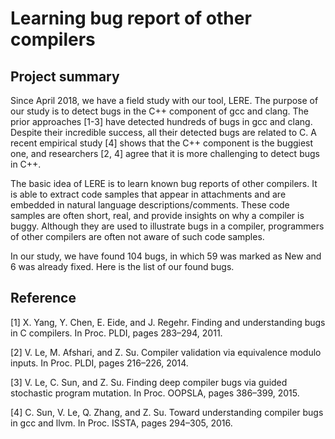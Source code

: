 # Learning bug report of other compilers

## Project summary

Since April 2018, we have a field study with our tool, LERE. The purpose of our study is to detect bugs in the C++ component of gcc and clang. The prior approaches [1-3] have detected hundreds of bugs in gcc and clang. Despite their incredible success, all their detected bugs are related to C. A recent empirical study [4] shows that the C++ component is the buggiest one, and researchers [2, 4] agree that it is more challenging to detect bugs in C++.

The basic idea of LERE is to learn known bug reports of other compilers. It is able to extract code samples that appear in attachments and are embedded in natural language descriptions/comments. These code samples are often short, real, and provide insights on why a compiler is buggy. Although they are used to illustrate bugs in a compiler, programmers of other compilers are often not aware of such code samples. 

In our study, we have found 104 bugs, in which 59 was marked as New and 6 was already fixed. Here is the list of our found bugs.


## Reference

[1] X. Yang, Y. Chen, E. Eide, and J. Regehr. Finding and understanding bugs in C compilers. In Proc. PLDI, pages 283–294, 2011.

[2] V. Le, M. Afshari, and Z. Su. Compiler validation via equivalence modulo inputs. In Proc. PLDI, pages 216–226, 2014.

[3] V. Le, C. Sun, and Z. Su. Finding deep compiler bugs via guided stochastic program mutation. In Proc. OOPSLA, pages 386–399, 2015.

[4] C. Sun, V. Le, Q. Zhang, and Z. Su. Toward understanding compiler bugs in gcc and llvm. In Proc. ISSTA, pages 294–305, 2016.
